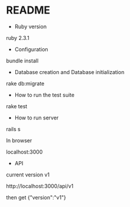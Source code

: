 # README
* Ruby version

ruby 2.3.1

* Configuration

bundle install

* Database creation and Database initialization

rake db:migrate

* How to run the test suite

rake test

* How to run server

rails s

In browser

localhost:3000

* API

current version v1

http://localhost:3000/api/v1

then get {"version":"v1"}
